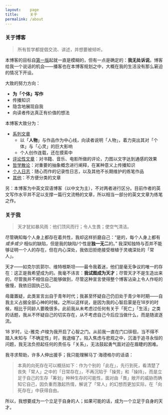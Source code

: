 ```yaml
---
layout:    page
title:     关于
permalink: /about
---
```


### 关于博客

> 所有哲学都提倡交流、讲述，并想要被倾听。

本博客的目标自[第一版](https://xn--29s704loyd.com/old)起就一直是模糊的，但有一点是确定的：**我无处诉说**。博客给我一个说话的机会——播客也在本博客规划之中，大概在我的生活没有那么窘迫的情况下开设。

大致的努力方向：

- **为「个体」写作**
- 传播知识
- 隐含地展现自我
- 向读者传达真正有价值的想法

本博客大致分为：

* [系列文章](./series)
  * 以「**人物**」与作品作为中心线，向读者说明「人物」，着力突出其对「个体」与「心灵」的巨大影响
  * 个人创作连载，还在摸索中
* [评论性文章](./review)：对书籍、音乐、电影所做的评论，力图以文字达到通感的效果
* [哲学散论](./essay)：对重要的抽象概念进行阐释，在某种意义上传播知识
* [个人日志](./journal)：随心而作的记录性日志，以及其他不长期维护的练笔作品
* [其他](./other)：不方便分类的文章

另：本博客为中英文双语博客（以中文为主），不对两者进行区分。目前作者的英文写作水平并不足以支撑一篇行文流畅的文章，所以相当一部分的英文文章为练笔之作。

### 关于我

> 天才犹如暴风雨：他们顶风而行；令人生畏；使空气清洁。

尽管确知每个人身上都存在着共性，我却这样折磨自己：“是的，每个人身上都有*或多或少* 相似的缺陷，但是我的缺陷/个性是**独一无二**的。” 我深知独特与否并不能够证明一个人的存在，但在内心深处，我依旧拒绝接受根植于灵魂深处的「常人」。

天才——如克尔凯郭尔、维特根斯坦——最令我着迷，他们是毫无争议的唯一的存在：这正是我希望成为的。我毫不讳言：**我试图成为天才**；尽管天才不是生造出来的，尽管我并不相信自己能够做到，尽管这种宣言使得整个博客沾染上令人作呕的傲慢，我依旧固执己见。

毋庸置疑，此类宣言出自于青年时代；我甚至怀疑自己仍旧处于青少年时期——自我主义占据全部心神的时候。之所以这样说，是因为我的心智启蒙是在18岁的时候，相比于同龄人要晚很多。此前我从未考虑过任何有关于「死亡」「生活」之类的话题，我从不怀疑自己的切实存在，从不考虑自己今后应当做什么，而是随波逐流。

18 岁时，让-雅克·卢梭为我开启了心智之门。从前我一直在门口徘徊，当不得不踏入未知与「不确定性」时，我退缩了。陷入焦虑与悲观之中，沉湎于追寻永恒的问题，我无法负担起任何的责任与「关系」，无法鼓起勇气面对迫在眉睫的困难。

我寻求帮助，许多人伸出援手；我只能理解马丁·海德格尔的话语：

> 本真的向死存在可以概括如下：作为个别的「此在」，先行到死，看清楚了丧失「常人」之中的「日常存在」，不再沉陷于「操劳」和「操持」，而是立足于自己的生存「筹划」种种生存的可能性，面对由「畏」敞开的威胁而确知它自己，因负重而激起热情，解说了「常人」的幻想而更加实际，在「向死存在」中获得自由。

所以，我想要成为一个立足于自身的人；如果可能的话，成为一个立足于自身的天才。
